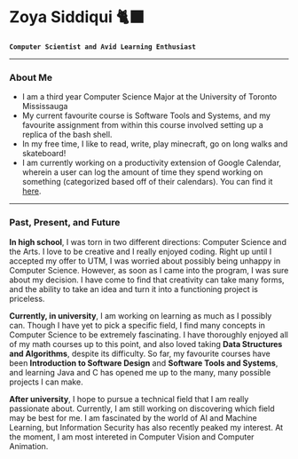 # Zoya Siddiqui 🐈‍⬛

**`Computer Scientist and Avid Learning Enthusiast`**

---

### About Me
- I am a third year Computer Science Major at the University of Toronto Mississauga
- My current favourite course is Software Tools and Systems, and my favourite assignment from within this course involved setting up a replica of the bash shell. 
- In my free time, I like to read, write, play minecraft, go on long walks and skateboard!
- I am currently working on a productivity extension of Google Calendar, wherein a user can log the amount of time they spend working on something (categorized based off of their calendars). You can find it [here](https://github.com/zoyasiddiqui/Calendar-Productivity-Tracker.git).

---

### Past, Present, and Future
**In high school**, I was torn in two different directions: Computer Science and the Arts. I love to be creative and I really enjoyed coding. Right up until I accepted my offer to UTM, I was worried about possibly being unhappy in Computer Science. However, as soon as I came into the program, I was sure about my decision. I have come to find that creativity can take many forms, and the ability to take an idea and turn it into a functioning project is priceless. 

**Currently, in university**, I am working on learning as much as I possibly can. Though I have yet to pick a specific field, I find many concepts in Computer Science to be extremely fascinating. I have thoroughly enjoyed all of my math courses up to this point, and also loved taking **Data Structures and Algorithms**, despite its difficulty. So far, my favourite courses have been **Introduction to Software Design** and **Software Tools and Systems**, and learning Java and C has opened me up to the many, many possible projects I can make. 

**After university**, I hope to pursue a technical field that I am really passionate about. Currently, I am still working on discovering which field may be best for me. I am fascinated by the world of AI and Machine Learning, but Information Security has also recently peaked my interest. At the moment, I am most intereted in Computer Vision and Computer Animation. 

<!--
**zoyasiddiqui/zoyasiddiqui** is a ✨ _special_ ✨ repository because its `README.md` (this file) appears on your GitHub profile.

Here are some ideas to get you started:

- 🔭 I’m currently working on ...
- 🌱 I’m currently learning ...
- 👯 I’m looking to collaborate on ...
- 🤔 I’m looking for help with ...
- 💬 Ask me about ...
- 📫 How to reach me: ...
- 😄 Pronouns: ...
- ⚡ Fun fact: ...
-->

